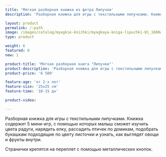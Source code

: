 ```yaml
---
title: 'Мягкая разборная книжка из фетра Липучки'
description: 'Разборная книжка для игры с текстильными липучками. Книжка содержит 5 мини-игр с деталями на липучках. Страницы съемные, крепятся на переплет с помощью металлических кнопок.'

layout: product
permalink: /:path
image: /images/catalog/myagkie-knizhki/myagkaya-kniga-lipuchki-01_1600w.jpg
type: product

weight: 6
featured: 0
new: 1

product-title: 'Мягкая разборная книга "Липучки"'
product-description: 'Разборная книжка для игры с текстильными липучками. Книжка содержит 5 мини-игр, с помощью которых малыш сможет изучить цвета радуги, нарядить елку, рассадить птичек по домикам, подобрать букашкам подходящие по цвету листочки и узнать, как выглядят овощи и фрукты внутри. <br /><br />Странички крепятся на переплет с помощью металлических кнопок.'
product-price: '6 500'

feature-age: 'от 2-х лет'
feature-size: '25х25 см'
feature-time: '10-15 дн'

product-video: 

---
```

Разборная книжка для игры с текстильными липучками. Книжка содержит 5 мини-игр, с помощью которых малыш сможет изучить цвета радуги, нарядить елку, рассадить птичек по домикам, подобрать букашкам подходящие по цвету листочки и узнать, как выглядят овощи и фрукты внутри. 

Странички крепятся на переплет с помощью металлических кнопок. 